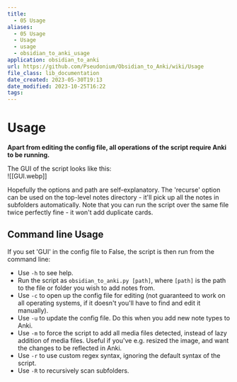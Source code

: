 ```yaml
---
title:
  - 05 Usage
aliases:
  - 05 Usage
  - Usage
  - usage
  - obsidian_to_anki_usage
application: obsidian_to_anki
url: https://github.com/Pseudonium/Obsidian_to_Anki/wiki/Usage
file_class: lib_documentation
date_created: 2023-05-30T19:13
date_modified: 2023-10-25T16:22
tags: 
---
```

# Usage

**Apart from editing the config file, all operations of the script require Anki to be running.**

The GUI of the script looks like this:  
![[GUI.webp]]

Hopefully the options and path are self-explanatory. The 'recurse' option can be used on the top-level notes directory - it'll pick up all the notes in subfolders automatically. Note that you can run the script over the same file twice perfectly fine - it won't add duplicate cards.

## Command line Usage

If you set 'GUI' in the config file to False, the script is then run from the command line:

- Use `-h` to see help.
- Run the script as `obsidian_to_anki.py [path]`, where `[path]` is the path to the file or folder you wish to add notes from.
- Use `-c` to open up the config file for editing (not guaranteed to work on all operating systems, if it doesn't you'll have to find and edit it manually).
- Use `-u` to update the config file. Do this when you add new note types to Anki.
- Use `-m` to force the script to add all media files detected, instead of lazy addition of media files. Useful if you've e.g. resized the image, and want the changes to be reflected in Anki.
- Use `-r` to use custom regex syntax, ignoring the default syntax of the script.
- Use `-R` to recursively scan subfolders.
